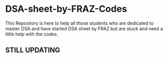 # DSA-sheet-by-FRAZ-Codes
This Repository is here to help all those students who are dedicated to master DSA and have started DSA sheet by FRAZ  but are stuck and need a little help with the codes.

## STILL UPDATING
